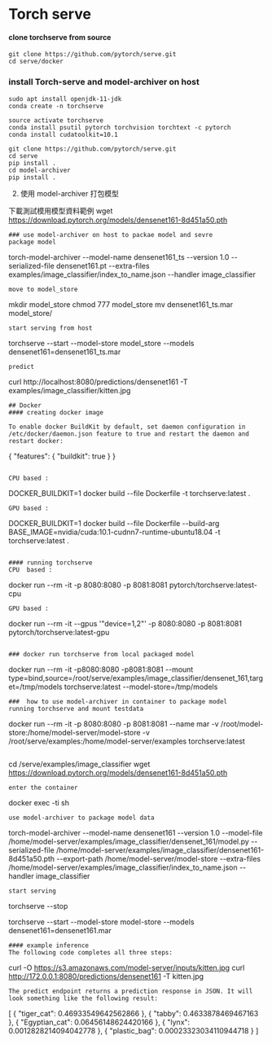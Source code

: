 
#  Torch serve

#### clone torchserve from source
```
git clone https://github.com/pytorch/serve.git
cd serve/docker
```
### install Torch-serve  and model-archiver on host
```
sudo apt install openjdk-11-jdk
conda create -n torchserve

source activate torchserve
conda install psutil pytorch torchvision torchtext -c pytorch
conda install cudatoolkit=10.1

git clone https://github.com/pytorch/serve.git
cd serve     
pip install .
cd model-archiver
pip install .
```

2. 使用 model-archiver 打包模型

下載測試模用模型資料範例
wget https://download.pytorch.org/models/densenet161-8d451a50.pth



```
### use model-archiver on host to packae model and sevre
package model
```
torch-model-archiver --model-name densenet161_ts --version 1.0  --serialized-file densenet161.pt --extra-files examples/image_classifier/index_to_name.json --handler image_classifier
```
move to model_store
```
mkdir model_store
chmod 777 model_store
mv densenet161_ts.mar model_store/
```
start serving from host
```
torchserve --start --model-store model_store --models densenet161=densenet161_ts.mar
```
predict
```
curl http://localhost:8080/predictions/densenet161 -T examples/image_classifier/kitten.jpg
```
## Docker
#### creating docker image 

To enable docker BuildKit by default, set daemon configuration in /etc/docker/daemon.json feature to true and restart the daemon and restart docker:
```
{ "features": { "buildkit": true } }
```

CPU based :
```
DOCKER_BUILDKIT=1 docker build --file Dockerfile -t torchserve:latest .
```
GPU based :
```
DOCKER_BUILDKIT=1 docker build --file Dockerfile --build-arg BASE_IMAGE=nvidia/cuda:10.1-cudnn7-runtime-ubuntu18.04 -t torchserve:latest .
```

#### running torchserve 
CPU  based :
```
docker run --rm -it -p 8080:8080 -p 8081:8081 pytorch/torchserve:latest-cpu
```
GPU based :
```
docker run --rm -it --gpus '"device=1,2"' -p 8080:8080 -p 8081:8081 pytorch/torchserve:latest-gpu
```

### docker run torchserve from local packaged model
```
docker run --rm -it -p8080:8080 -p8081:8081 --mount type=bind,source=/root/serve/examples/image_classifier/densenet_161,target=/tmp/models torchserve:latest --model-store=/tmp/models 
```
###  how to use model-archiver in container to package model 
running torchserve and mount testdata 
```
docker run --rm -it -p 8080:8080 -p 8081:8081 --name mar -v /root/model-store:/home/model-server/model-store -v /root/serve/examples:/home/model-server/examples  torchserve:latest
```
```
cd /serve/examples/image_classifier
wget https://download.pytorch.org/models/densenet161-8d451a50.pth
```
enter the container
```
docker exec -ti <container> sh
```
use model-archiver to package model data
```
torch-model-archiver --model-name densenet161 --version 1.0 --model-file /home/model-server/examples/image_classifier/densenet_161/model.py --serialized-file /home/model-server/examples/image_classifier/densenet161-8d451a50.pth --export-path /home/model-server/model-store --extra-files /home/model-server/examples/image_classifier/index_to_name.json --handler image_classifier
```
start serving
```
torchserve --stop

torchserve --start --model-store model-store --models densenet161=densenet161.mar
```
#### example inference
The following code completes all three steps:
```
curl -O https://s3.amazonaws.com/model-server/inputs/kitten.jpg
curl http://172.0.0.1:8080/predictions/densenet161 -T kitten.jpg
```
The predict endpoint returns a prediction response in JSON. It will look something like the following result:
```
[
  {
    "tiger_cat": 0.46933549642562866
  },
  {
    "tabby": 0.4633878469467163
  },
  {
    "Egyptian_cat": 0.06456148624420166
  },
  {
    "lynx": 0.0012828214094042778
  },
  {
    "plastic_bag": 0.00023323034110944718
  }
]
```



